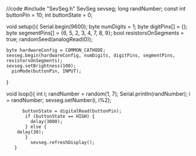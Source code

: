//code
#include "SevSeg.h"
SevSeg sevseg; 
long randNumber;
const int buttonPin = 10;
int buttonState = 0; 

void setup(){
  Serial.begin(9600);
    byte numDigits = 1;
    byte digitPins[] = {};
    byte segmentPins[] = {6, 5, 2, 3, 4, 7, 8, 9};
    bool resistorsOnSegments = true;
     randomSeed(analogRead(0));

    byte hardwareConfig = COMMON_CATHODE; 
    sevseg.begin(hardwareConfig, numDigits, digitPins, segmentPins, resistorsOnSegments);
    sevseg.setBrightness(100);
      pinMode(buttonPin, INPUT);
}

void loop(){
  int i;
    randNumber = random(1, 7);
    Serial.println(randNumber);
    i = randNumber;
        sevseg.setNumber(i, i%2);

          buttonState = digitalRead(buttonPin);
           if (buttonState == HIGH) {
             delay(3000);
           } else {
        delay(30);
           }
             sevseg.refreshDisplay(); 
       }

